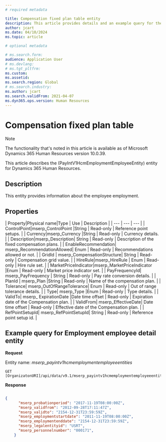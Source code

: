 ```yaml
---
# required metadata

title: Compensation fixed plan table entity
description: This article provides details and an example query for the Compensation fixed plan table entity in Microsoft Dynamics 365 Human Resources.
author: jcart
ms.date: 04/10/2024
ms.topic: article

# optional metadata

# ms.search.form: 
audience: Application User
# ms.devlang: 
# ms.tgt_pltfrm: 
ms.custom: 
ms.assetid: 
ms.search.region: Global
# ms.search.industry: 
ms.author: jcart
ms.search.validFrom: 2021-04-07
ms.dyn365.ops.version: Human Resources
---
```


# Compensation fixed plan table 

> [!NOTE]
> The functionality that's noted in this article is available as of Microsoft Dynamics 365 Human Resources version 10.0.39.


This article describes the (PayIntV1HcmEmploymentEmployeeEntity) entity for Dynamics 365 Human Resources.

## Description

This entity provides information about the employee employment.

## Properties
| Property|Physical name|Type | Use | Description |
| --- | --- | --- |
| ControlPoint|mserp_ControlPoint |String | Read-only | Reference point setups. |
| Currency|mserp_Currency |String | Read-only | Currency details. |
| Description|mserp_Description| String | Read-only | Description of the fixed compensation plans. |
| EnableRecommendation| mserp_RecommendationAllowed| Enum | Read-only | Recommendations allowed or not. |
| GridId | mserp_CompensationStructure| String | Read-only | Compensation grid value. |
| HireRule|mserp_HireRule | Enum | Read-only | Hire rule set. |
| MarketPriceIndicator|mserp_MarketPriceIndicator |Enum | Read-only | Market price indicator set. |
| PayFrequencyId| mserp_PayFrequency | String | Read-only | Pay rate conversion details. |
| PlanId | mserp_Plan |String | Read-only | Name of the compensation plan. |
| Tolerance|  mserp_OutOfRangeTolerance| Enum | Read-only | Out of range tolerance details. |
| Type| mserp_Type |Enum | Read-only | Type details. |
| ValidTo| mserp_ ExpirationDate |Date time offset | Read-only | Expiration date of the Compensation plan. |
| ValidFrom|  mserp_EffectiveDate| Date time offset | Read-only | Effective date of the Compensation plan. |
| RefPointSetupId| mserp_RefPointSetupId| String | Read-only | Reference point setup id. |



## Example query for Employment employee detail entity

**Request**

Entity name: *mserp_payintv1hcmemploymentemployeeentities*

```http
GET [OrganizatonURI]/api/data/v9.1/mserp_payintv1hcmemploymentemployeeentities_
```

**Response**

```json

{  
      "mserp_probationperiod": "2017-11-19T08:00:00Z",  
      "mserp_validfrom": "2012-09-28T17:11:47Z",  
      "mserp_validto": "2154-12-31T23:59:59Z",  
      "mserp_employmentstartdate": "2011-11-19T08:00:00Z",  
      "mserp_employmentenddate": "2154-12-31T23:59:59Z",  
      "mserp_legalentityid": "USRT",  
      "mserp_personnelnumber": "000171",  
    }
```
